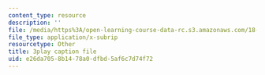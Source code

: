 ```yaml
---
content_type: resource
description: ''
file: /media/https%3A/open-learning-course-data-rc.s3.amazonaws.com/18-s096-topics-in-mathematics-with-applications-in-finance-fall-2013/e26da7058b1478a0dfbd5af6c7d74f72_D2Jn1VrqjWI.srt
file_type: application/x-subrip
resourcetype: Other
title: 3play caption file
uid: e26da705-8b14-78a0-dfbd-5af6c7d74f72
---
```

